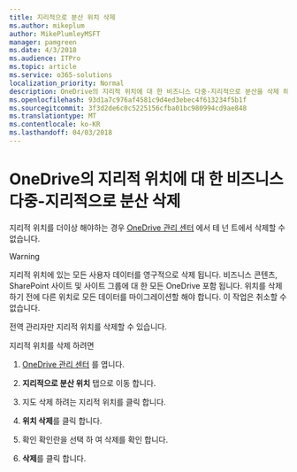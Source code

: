 ```yaml
---
title: 지리적으로 분산 위치 삭제
ms.author: mikeplum
author: MikePlumleyMSFT
manager: pamgreen
ms.date: 4/3/2018
ms.audience: ITPro
ms.topic: article
ms.service: o365-solutions
localization_priority: Normal
description: OneDrive의 지리적 위치에 대 한 비즈니스 다중-지리적으로 분산을 삭제 하는 방법에 알아봅니다.
ms.openlocfilehash: 93d1a7c976af4581c9d4ed3ebec4f613234f5b1f
ms.sourcegitcommit: 3f3d2de6c0c5225156cfba01bc980994cd9ae848
ms.translationtype: MT
ms.contentlocale: ko-KR
ms.lasthandoff: 04/03/2018
---
```

# <a name="delete-a-geo-location-in-onedrive-for-business-multi-geo"></a>OneDrive의 지리적 위치에 대 한 비즈니스 다중-지리적으로 분산 삭제

지리적 위치를 더이상 해야하는 경우 [OneDrive 관리 센터](https://admin.onedrive.com) 에서 테 넌 트에서 삭제할 수 없습니다.

> [!WARNING]
> 지리적 위치에 있는 모든 사용자 데이터를 영구적으로 삭제 됩니다. 비즈니스 콘텐츠, SharePoint 사이트 및 사이트 그룹에 대 한 모든 OneDrive 포함 됩니다. 위치를 삭제 하기 전에 다른 위치로 모든 데이터를 마이그레이션할 해야 합니다. 이 작업은 취소할 수 없습니다.

전역 관리자만 지리적 위치를 삭제할 수 있습니다.

지리적 위치를 삭제 하려면

1. [OneDrive 관리 센터](https://admin.onedrive.com) 를 엽니다.

2. **지리적으로 분산 위치** 탭으로 이동 합니다.

3. 지도 삭제 하려는 지리적 위치를 클릭 합니다.

4. **위치 삭제**를 클릭 합니다.

5. 확인 확인란을 선택 하 여 삭제를 확인 합니다.

6. **삭제**를 클릭 합니다.



